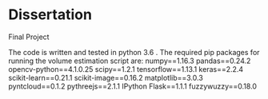 # Dissertation
Final Project 

The code is written and tested in python 3.6 . The required pip packages for running the volume estimation script are:
numpy==1.16.3
pandas==0.24.2
opencv-python==4.1.0.25
scipy==1.2.1
tensorflow==1.13.1
keras==2.2.4
scikit-learn==0.21.1
scikit-image==0.16.2
matplotlib==3.0.3
pyntcloud==0.1.2
pythreejs==2.1.1
IPython
Flask==1.1.1
fuzzywuzzy==0.18.0
